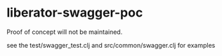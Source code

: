 # liberator-swagger-poc
Proof of concept will not be maintained.

see the test/swagger_test.clj and src/common/swagger.clj for examples
